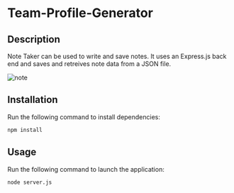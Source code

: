 # Team-Profile-Generator

## Description
  
Note Taker can be used to write and save notes. It uses an Express.js back end and saves and retreives note data from a JSON file. 

![note](assets/images/notes.png)

## Installation

Run the following command to install dependencies:
```md
npm install 
```

## Usage

Run the following command to launch the application:
```md
node server.js
```
